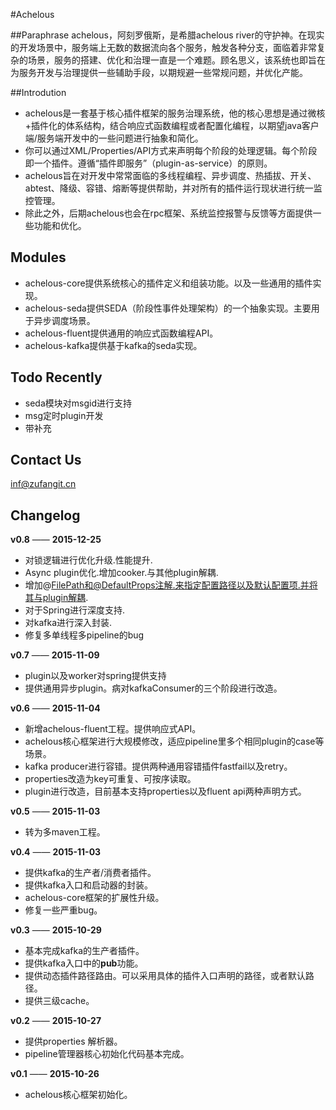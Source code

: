 #Achelous

##Paraphrase
achelous，阿刻罗俄斯，是希腊achelous river的守护神。在现实的开发场景中，服务端上无数的数据流向各个服务，触发各种分支，面临着非常复杂的场景，服务的搭建、优化和治理一直是一个难题。顾名思义，该系统也即旨在为服务开发与治理提供一些辅助手段，以期规避一些常规问题，并优化产能。

##Introdution
+ achelous是一套基于核心插件框架的服务治理系统，他的核心思想是通过微核+插件化的体系结构，结合响应式函数编程或者配置化编程，以期望java客户端/服务端开发中的一些问题进行抽象和简化。
+ 你可以通过XML/Properties/API方式来声明每个阶段的处理逻辑。每个阶段即一个插件。遵循“插件即服务”（plugin-as-service）的原则。
+ achelous旨在对开发中常常面临的多线程编程、异步调度、热插拔、开关、abtest、降级、容错、熔断等提供帮助，并对所有的插件运行现状进行统一监控管理。
+ 除此之外，后期achelous也会在rpc框架、系统监控报警与反馈等方面提供一些功能和优化。

## Modules 
+ achelous-core提供系统核心的插件定义和组装功能。以及一些通用的插件实现。
+ achelous-seda提供SEDA（阶段性事件处理架构）的一个抽象实现。主要用于异步调度场景。
+ achelous-fluent提供通用的响应式函数编程API。
+ achelous-kafka提供基于kafka的seda实现。

## Todo Recently
+ seda模块对msgid进行支持
+ msg定时plugin开发
+ 带补充

## Contact Us
inf@zufangit.cn

## Changelog

**v0.8** —— **2015-12-25**
+ 对锁逻辑进行优化升级.性能提升.
+ Async plugin优化.增加cooker.与其他plugin解耦.
+ 增加@FilePath和@DefaultProps注解.来指定配置路径以及默认配置项.并将其与plugin解耦.
+ 对于Spring进行深度支持.
+ 对kafka进行深入封装.
+ 修复多单线程多pipeline的bug

**v0.7** —— **2015-11-09**
+ plugin以及worker对spring提供支持
+ 提供通用异步plugin。病对kafkaConsumer的三个阶段进行改造。

**v0.6** —— **2015-11-04**
+ 新增achelous-fluent工程。提供响应式API。
+ achelous核心框架进行大规模修改，适应pipeline里多个相同plugin的case等场景。
+ kafka producer进行容错。提供两种通用容错插件fastfail以及retry。
+ properties改造为key可重复、可按序读取。
+ plugin进行改造，目前基本支持properties以及fluent api两种声明方式。

**v0.5** —— **2015-11-03**
+ 转为多maven工程。

**v0.4** —— **2015-11-03**
+ 提供kafka的生产者/消费者插件。
+ 提供kafka入口和启动器的封装。
+ achelous-core框架的扩展性升级。
+ 修复一些严重bug。

**v0.3** —— **2015-10-29** 
+ 基本完成kafka的生产者插件。
+ 提供kafka入口中的**pub**功能。
+ 提供动态插件路径路由。可以采用具体的插件入口声明的路径，或者默认路径。
+ 提供三级cache。

**v0.2** —— **2015-10-27**
+ 提供properties 解析器。
+ pipeline管理器核心初始化代码基本完成。

**v0.1** —— **2015-10-26**
+ achelous核心框架初始化。